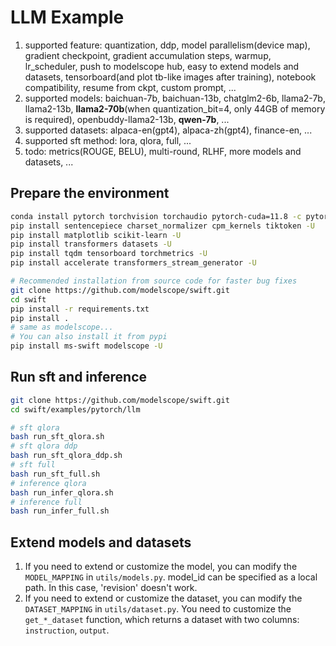 # LLM Example
1. supported feature: quantization, ddp, model parallelism(device map), gradient checkpoint, gradient accumulation steps, warmup, lr_scheduler, push to modelscope hub, easy to extend models and datasets, tensorboard(and plot tb-like images after training), notebook compatibility, resume from ckpt, custom prompt, ...
2. supported models: baichuan-7b, baichuan-13b, chatglm2-6b, llama2-7b, llama2-13b, **llama2-70b**(when quantization_bit=4, only 44GB of memory is required), openbuddy-llama2-13b, **qwen-7b**, ...
3. supported datasets: alpaca-en(gpt4), alpaca-zh(gpt4), finance-en, ...
4. supported sft method: lora, qlora, full, ...
5. todo: metrics(ROUGE, BELU), multi-round, RLHF, more models and datasets, ...

## Prepare the environment
```bash
conda install pytorch torchvision torchaudio pytorch-cuda=11.8 -c pytorch -c nvidia -y
pip install sentencepiece charset_normalizer cpm_kernels tiktoken -U
pip install matplotlib scikit-learn -U
pip install transformers datasets -U
pip install tqdm tensorboard torchmetrics -U
pip install accelerate transformers_stream_generator -U

# Recommended installation from source code for faster bug fixes
git clone https://github.com/modelscope/swift.git
cd swift
pip install -r requirements.txt
pip install .
# same as modelscope...
# You can also install it from pypi
pip install ms-swift modelscope -U
```

## Run sft and inference
```bash
git clone https://github.com/modelscope/swift.git
cd swift/examples/pytorch/llm

# sft qlora
bash run_sft_qlora.sh
# sft qlora ddp
bash run_sft_qlora_ddp.sh
# sft full
bash run_sft_full.sh
# inference qlora
bash run_infer_qlora.sh
# inference full
bash run_infer_full.sh
```

## Extend models and datasets
1. If you need to extend or customize the model, you can modify the `MODEL_MAPPING` in `utils/models.py`. model_id can be specified as a local path. In this case, 'revision' doesn't work.
2. If you need to extend or customize the dataset, you can modify the `DATASET_MAPPING` in `utils/dataset.py`. You need to customize the `get_*_dataset` function, which returns a dataset with two columns: `instruction`, `output`.
